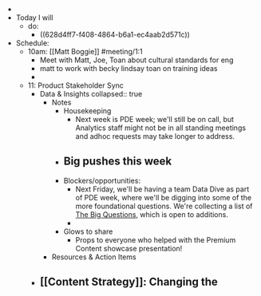 -
- Today I will
	- do:
		- ((628d4ff7-f408-4864-b6a1-ec4aab2d571c))
- Schedule:
	- 10am: [[Matt Boggie]] #meeting/1:1
		- Meet with Matt, Joe, Toan about cultural standards for eng
		- matt to work with becky lindsay toan on training ideas
		-
	- 11: Product Stakeholder Sync
		- Data & Insights
		  collapsed:: true
			- Notes
				- Housekeeping
					- Next week is PDE week; we'll still be on call, but Analytics staff might not be in all standing meetings and adhoc requests may take longer to address.
				- Big pushes this week
					-
				- Blockers/opportunities:
					- Next Friday, we'll be having a team Data Dive as part of PDE week, where we'll be digging into some of the more foundational questions. We're collecting a list of [The Big Questions](https://docs.google.com/spreadsheets/d/1UrpFHDc_HRdXwicWLIFFuTQY7TvQIWCha-1DaQpoEPE/edit#gid=0), which is open to additions.
					-
				- Glows to share
					- Props to everyone who helped with the Premium Content showcase presentation!
			- Resources & Action Items
		- [[Content Strategy]]: Changing the
			-